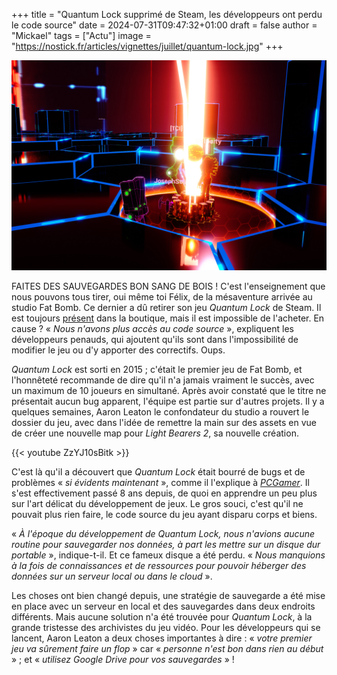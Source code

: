+++
title = "Quantum Lock supprimé de Steam, les développeurs ont perdu le code source"
date = 2024-07-31T09:47:32+01:00
draft = false
author = "Mickael"
tags = ["Actu"]
image = "https://nostick.fr/articles/vignettes/juillet/quantum-lock.jpg"
+++

![Quantum Lock](quantum-lock.jpg "")

FAITES DES SAUVEGARDES BON SANG DE BOIS ! C'est l'enseignement que nous pouvons tous tirer, oui même toi Félix, de la mésaventure arrivée au studio Fat Bomb. Ce dernier a dû retirer son jeu *Quantum Lock* de Steam. Il est toujours [présent](https://store.steampowered.com/app/411720/Quantum_Lock/) dans la boutique, mais il est impossible de l'acheter. En cause ? « *Nous n'avons plus accès au code source* », expliquent les développeurs penauds, qui ajoutent qu'ils sont dans l'impossibilité de modifier le jeu ou d'y apporter des correctifs. Oups.

*Quantum Lock* est sorti en 2015 ; c'était le premier jeu de Fat Bomb, et l'honnêteté recommande de dire qu'il n'a jamais vraiment le succès, avec un maximum de 10 joueurs en simultané. Après avoir constaté que le titre ne présentait aucun bug apparent, l'équipe est partie sur d'autres projets. Il y a quelques semaines, Aaron Leaton le confondateur du studio a rouvert le dossier du jeu, avec dans l'idée de remettre la main sur des assets en vue de créer une nouvelle map pour *Light Bearers 2*, sa nouvelle création.

{{< youtube ZzYJ10sBitk >}}

C'est là qu'il a découvert que *Quantum Lock* était bourré de bugs et de problèmes « *si évidents maintenant* », comme il l'explique à *[PCGamer](https://www.pcgamer.com/games/indie-studio-pulls-game-from-steam-after-realizing-it-lost-the-source-code-we-lacked-both-the-knowledge-and-resources/)*. Il s'est effectivement passé 8 ans depuis, de quoi en apprendre un peu plus sur l'art délicat du développement de jeux. Le gros souci, c'est qu'il ne pouvait plus rien faire, le code source du jeu ayant disparu corps et biens.

« *À l'époque du développement de Quantum Lock, nous n'avions aucune routine pour sauvegarder nos données, à part les mettre sur un disque dur portable* », indique-t-il. Et ce fameux disque a été perdu. « *Nous manquions à la fois de connaissances et de ressources pour pouvoir héberger des données sur un serveur local ou dans le cloud* ».

Les choses ont bien changé depuis, une stratégie de sauvegarde a été mise en place avec un serveur en local et des sauvegardes dans deux endroits différents. Mais aucune solution n'a été trouvée pour *Quantum Lock*, à la grande tristesse des archivistes du jeu vidéo. Pour les développeurs qui se lancent, Aaron Leaton a deux choses importantes à dire : « *votre premier jeu va sûrement faire un flop* » car « *personne n'est bon dans rien au début* » ; et « *utilisez Google Drive pour vos sauvegardes* » !